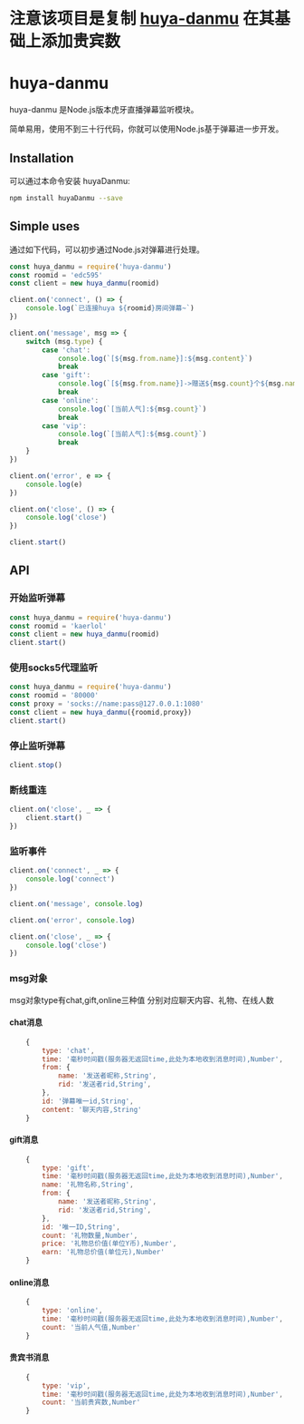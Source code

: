 # 注意该项目是复制 [huya-danmu](https://github.com/BacooTang/huya-danmu)  在其基础上添加贵宾数

# huya-danmu

huya-danmu 是Node.js版本虎牙直播弹幕监听模块。

简单易用，使用不到三十行代码，你就可以使用Node.js基于弹幕进一步开发。

## Installation

可以通过本命令安装 huyaDanmu:

```bash
npm install huyaDanmu --save
```

## Simple uses

通过如下代码，可以初步通过Node.js对弹幕进行处理。

```javascript
const huya_danmu = require('huya-danmu')
const roomid = 'edc595'
const client = new huya_danmu(roomid)

client.on('connect', () => {
    console.log(`已连接huya ${roomid}房间弹幕~`)
})

client.on('message', msg => {
    switch (msg.type) {
        case 'chat':
            console.log(`[${msg.from.name}]:${msg.content}`)
            break
        case 'gift':
            console.log(`[${msg.from.name}]->赠送${msg.count}个${msg.name}`)
            break
        case 'online':
            console.log(`[当前人气]:${msg.count}`)
            break
        case 'vip':
            console.log(`[当前人气]:${msg.count}`)
            break
    }
})

client.on('error', e => {
    console.log(e)
})

client.on('close', () => {
    console.log('close')
})

client.start()
```

## API

### 开始监听弹幕

```javascript
const huya_danmu = require('huya-danmu')
const roomid = 'kaerlol'
const client = new huya_danmu(roomid)
client.start()
```

### 使用socks5代理监听

```javascript
const huya_danmu = require('huya-danmu')
const roomid = '80000'
const proxy = 'socks://name:pass@127.0.0.1:1080'
const client = new huya_danmu({roomid,proxy})
client.start()
```

### 停止监听弹幕

```javascript
client.stop()
```

### 断线重连

```javascript
client.on('close', _ => {
    client.start()
})
```

### 监听事件

```javascript
client.on('connect', _ => {
    console.log('connect')
})

client.on('message', console.log)

client.on('error', console.log)

client.on('close', _ => {
    console.log('close')
})
```

### msg对象

msg对象type有chat,gift,online三种值
分别对应聊天内容、礼物、在线人数

#### chat消息
```javascript
    {
        type: 'chat',
        time: '毫秒时间戳(服务器无返回time,此处为本地收到消息时间),Number',
        from: {
            name: '发送者昵称,String',
            rid: '发送者rid,String',
        },
        id: '弹幕唯一id,String',
        content: '聊天内容,String'
    }
```

#### gift消息
```javascript
    {
        type: 'gift',
        time: '毫秒时间戳(服务器无返回time,此处为本地收到消息时间),Number',
        name: '礼物名称,String',
        from: {
            name: '发送者昵称,String',
            rid: '发送者rid,String',
        },
        id: '唯一ID,String',        
        count: '礼物数量,Number',
        price: '礼物总价值(单位Y币),Number',
        earn: '礼物总价值(单位元),Number'
    }
```

#### online消息
```javascript
    {
        type: 'online',
        time: '毫秒时间戳(服务器无返回time,此处为本地收到消息时间),Number',
        count: '当前人气值,Number'
    }
```

#### 贵宾书消息
```javascript
    {
        type: 'vip',
        time: '毫秒时间戳(服务器无返回time,此处为本地收到消息时间),Number',
        count: '当前贵宾数,Number'
    }
```